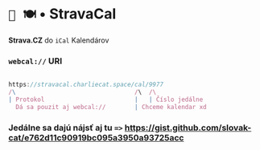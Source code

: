 # `📆 🍽` • StravaCal

__Strava.CZ__ do `iCal` Kalendárov

### `webcal://` URI

```javascript

https://stravacal.charliecat.space/cal/9977
/\                                 /\  /\
| Protokol                         |   | Číslo jedálne
  Dá sa pouzit aj webcal://        | Chceme kalendar xd

```

### Jedálne sa dajú nájsť aj tu `=>` https://gist.github.com/slovak-cat/e762d11c90919bc095a3950a93725acc
